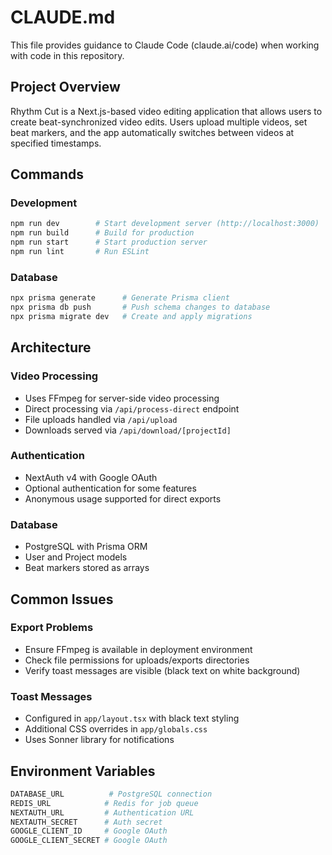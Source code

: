 # CLAUDE.md

This file provides guidance to Claude Code (claude.ai/code) when working with code in this repository.

## Project Overview

Rhythm Cut is a Next.js-based video editing application that allows users to create beat-synchronized video edits. Users upload multiple videos, set beat markers, and the app automatically switches between videos at specified timestamps.

## Commands

### Development
```bash
npm run dev        # Start development server (http://localhost:3000)
npm run build      # Build for production
npm run start      # Start production server
npm run lint       # Run ESLint
```

### Database
```bash
npx prisma generate      # Generate Prisma client
npx prisma db push       # Push schema changes to database
npx prisma migrate dev   # Create and apply migrations
```

## Architecture

### Video Processing
- Uses FFmpeg for server-side video processing
- Direct processing via `/api/process-direct` endpoint
- File uploads handled via `/api/upload`
- Downloads served via `/api/download/[projectId]`

### Authentication
- NextAuth v4 with Google OAuth
- Optional authentication for some features
- Anonymous usage supported for direct exports

### Database
- PostgreSQL with Prisma ORM
- User and Project models
- Beat markers stored as arrays

## Common Issues

### Export Problems
- Ensure FFmpeg is available in deployment environment
- Check file permissions for uploads/exports directories
- Verify toast messages are visible (black text on white background)

### Toast Messages
- Configured in `app/layout.tsx` with black text styling
- Additional CSS overrides in `app/globals.css`
- Uses Sonner library for notifications

## Environment Variables

```bash
DATABASE_URL          # PostgreSQL connection
REDIS_URL            # Redis for job queue
NEXTAUTH_URL         # Authentication URL
NEXTAUTH_SECRET      # Auth secret
GOOGLE_CLIENT_ID     # Google OAuth
GOOGLE_CLIENT_SECRET # Google OAuth
```